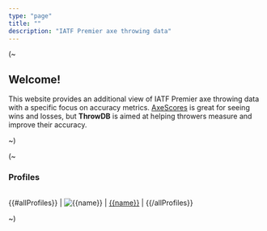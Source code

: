 ```yaml
---
type: "page"
title: ""
description: "IATF Premier axe throwing data"
---
```


[axe-scores]: https://axescores.com

(~

## Welcome!

This website provides an additional view of IATF Premier axe throwing data with a specific focus on accuracy metrics. [AxeScores][axe-scores] is great for seeing wins and losses, but **ThrowDB** is aimed at helping throwers measure and improve their accuracy.

~)

(~

### Profiles

|||
|:-:|:-:|
{{#allProfiles}}
| ![{{name}}](data:image/png;base64,{{image}}) | [{{name}}](/{{profileId}}) |
{{/allProfiles}}

~)